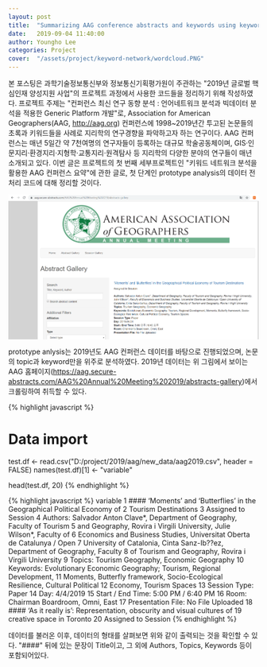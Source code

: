 ```yaml
---
layout: post
title:  "Summarizing AAG conference abstracts and keywords using keywords network analysis (1)"
date:   2019-09-04 11:40:00
author: Youngho Lee
categories: Project
cover:  "/assets/project/keyword-network/wordcloud.PNG"
---
```


본 포스팅은 과학기술정보통신부와 정보통신기획평가원이 주관하는 "2019년 글로벌 핵심인재 양성지원 사업"의 프로젝트 과정에서 사용한 코드들을 정리하기 위해 작성하였다. 프로젝트 주제는 "컨퍼런스 최신 연구 동향 분석 : 언어네트워크 분석과 빅데이터 분석을 적용한 Generic Platform 개발"로, Association for American Geographers(AAG, http://aag.org) 컨퍼런스에 1998~2019년간 투고된 논문들의 초록과 키워드들을 사례로 지리학의 연구경향을 파악하고자 하는 연구이다. AAG 컨퍼런스는 매년 5일간 약 7천여명의 연구자들이 등록하는 대규모 학술공동체이며, GIS·인문지리·환경지리·지형학·교통지리·원격탐사 등 지리학의 다양한 분야의 연구들이 매년 소개되고 있다. 이번 글은 프로젝트의 첫 번째 세부프로젝트인 "키워드 네트워크 분석을 활용한 AAG 컨퍼런스 요약"에 관한 글로, 첫 단계인 prototype analysis의 데이터 전처리 코드에 대해 정리할 것이다.

<img src = "/assets/project/keyword-network/aagWebsite.PNG" title = "plot1" alt = "plot1" width = "1008" style = "display: block; margin: auto;" />

prototype anlysis는 2019년도 AAG 컨퍼런스 데이터를 바탕으로 진행되었으며, 논문의 topic과 keyword만을 위주로 분석하였다. 2019년 데이터는 위 그림에서 보이는 AAG 홈페이지(https://aag.secure-abstracts.com/AAG%20Annual%20Meeting%202019/abstracts-gallery)에서 크롤링하여 취득할 수 있다.

{% highlight javascript %}
# Data import
test.df <- read.csv("D:/project/2019/aag/new_data/aag2019.csv", header = FALSE)
names(test.df)[1] <- "variable"

head(test.df, 20)
{% endhighlight %}

{% highlight javascript %}                                                variable
1  ####  ‘Moments’ and ‘Butterflies’ in the Geographical Political Economy of
2  Tourism Destinations
3  Assigned to Session
4  Authors: Salvador Anton Clave*, Department of Geography, Faculty of Tourism
5  and Geography, Rovira i Virgili University, Julie Wilson*, Faculty of
6  Economics and Business Studies, Universitat Oberta de Catalunya / Open
7  University of Catalonia, Cinta Sanz-Ib??ez, Department of Geography, Faculty
8  of Tourism and Geography, Rovira i Virgili University
9  Topics: Tourism Geography, Economic Geography
10 Keywords: Evolutionary Economic Geography; Tourism, Regional Development,
11 Moments, Butterfly framework, Socio-Ecological Resilience, Cultural Political
12 Economy, Tourism Spaces
13 Session Type: Paper
14 Day: 4/4/2019
15 Start / End Time: 5:00 PM / 6:40 PM
16 Room: Chairman Boardroom, Omni, East
17 Presentation File:  No File Uploaded
18 ####  ‘As it really is’: Representation, obscurity and visual cultures of
19 creative space in Toronto
20 Assigned to Session
{% endhighlight %}

데이터를 불러온 이후, 데이터의 형태를 살펴보면 위와 같이 출력되는 것을 확인할 수 있다. "####" 뒤에 있는 문장이 Title이고, 그 외에 Authors, Topics, Keywords 등이 포함되어있다.